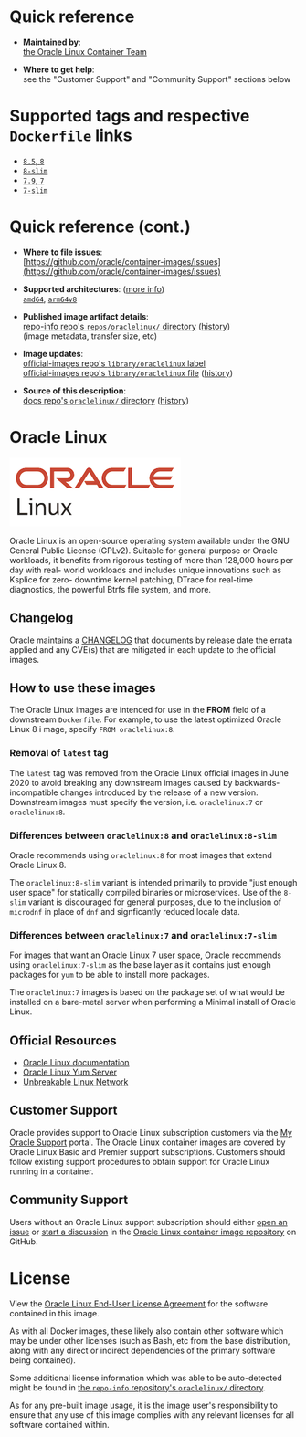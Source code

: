 <!--

********************************************************************************

WARNING:

    DO NOT EDIT "oraclelinux/README.md"

    IT IS AUTO-GENERATED

    (from the other files in "oraclelinux/" combined with a set of templates)

********************************************************************************

-->

# Quick reference

-	**Maintained by**:  
	[the Oracle Linux Container Team](https://github.com/oracle/container-images)

-	**Where to get help**:  
	see the "Customer Support" and "Community Support" sections below

# Supported tags and respective `Dockerfile` links

-	[`8.5`, `8`](https://github.com/oracle/container-images/blob/2190ef249f644a54672562adab58500744619a38/8/Dockerfile)
-	[`8-slim`](https://github.com/oracle/container-images/blob/2190ef249f644a54672562adab58500744619a38/8-slim/Dockerfile)
-	[`7.9`, `7`](https://github.com/oracle/container-images/blob/2190ef249f644a54672562adab58500744619a38/7/Dockerfile)
-	[`7-slim`](https://github.com/oracle/container-images/blob/2190ef249f644a54672562adab58500744619a38/7-slim/Dockerfile)

# Quick reference (cont.)

-	**Where to file issues**:  
	[https://github.com/oracle/container-images/issues](https://github.com/oracle/container-images/issues)

-	**Supported architectures**: ([more info](https://github.com/docker-library/official-images#architectures-other-than-amd64))  
	[`amd64`](https://hub.docker.com/r/amd64/oraclelinux/), [`arm64v8`](https://hub.docker.com/r/arm64v8/oraclelinux/)

-	**Published image artifact details**:  
	[repo-info repo's `repos/oraclelinux/` directory](https://github.com/docker-library/repo-info/blob/master/repos/oraclelinux) ([history](https://github.com/docker-library/repo-info/commits/master/repos/oraclelinux))  
	(image metadata, transfer size, etc)

-	**Image updates**:  
	[official-images repo's `library/oraclelinux` label](https://github.com/docker-library/official-images/issues?q=label%3Alibrary%2Foraclelinux)  
	[official-images repo's `library/oraclelinux` file](https://github.com/docker-library/official-images/blob/master/library/oraclelinux) ([history](https://github.com/docker-library/official-images/commits/master/library/oraclelinux))

-	**Source of this description**:  
	[docs repo's `oraclelinux/` directory](https://github.com/docker-library/docs/tree/master/oraclelinux) ([history](https://github.com/docker-library/docs/commits/master/oraclelinux))

# Oracle Linux

![logo](https://raw.githubusercontent.com/docker-library/docs/beed7adfe2814dd6e12207a2c58b515d87b8a184/oraclelinux/logo.png)

Oracle Linux is an open-source operating system available under the GNU General Public License (GPLv2). Suitable for general purpose or Oracle workloads, it benefits from rigorous testing of more than 128,000 hours per day with real- world workloads and includes unique innovations such as Ksplice for zero- downtime kernel patching, DTrace for real-time diagnostics, the powerful Btrfs file system, and more.

## Changelog

Oracle maintains a [CHANGELOG](https://github.com/oracle/container-images/blob/main/CHANGELOG.md) that documents by release date the errata applied and any CVE(s) that are mitigated in each update to the official images.

## How to use these images

The Oracle Linux images are intended for use in the **FROM** field of a downstream `Dockerfile`. For example, to use the latest optimized Oracle Linux 8 i mage, specify `FROM oraclelinux:8`.

### Removal of `latest` tag

The `latest` tag was removed from the Oracle Linux official images in June 2020 to avoid breaking any downstream images caused by backwards-incompatible changes introduced by the release of a new version. Downstream images must specify the version, i.e. `oraclelinux:7` or `oraclelinux:8`.

### Differences between `oraclelinux:8` and `oraclelinux:8-slim`

Oracle recommends using `oraclelinux:8` for most images that extend Oracle Linux 8.

The `oraclelinux:8-slim` variant is intended primarily to provide "just enough user space" for statically compiled binaries or microservices. Use of the `8-slim` variant is discouraged for general purposes, due to the inclusion of `microdnf` in place of `dnf` and signficantly reduced locale data.

### Differences between `oraclelinux:7` and `oraclelinux:7-slim`

For images that want an Oracle Linux 7 user space, Oracle recommends using `oraclelinux:7-slim` as the base layer as it contains just enough packages for `yum` to be able to install more packages.

The `oraclelinux:7` images is based on the package set of what would be installed on a bare-metal server when performing a Minimal install of Oracle Linux.

## Official Resources

-	[Oracle Linux documentation](https://docs.oracle.com/en/operating-systems/oracle-linux/index.html)
-	[Oracle Linux Yum Server](http://yum.oracle.com)
-	[Unbreakable Linux Network](https://linux.oracle.com)

## Customer Support

Oracle provides support to Oracle Linux subscription customers via the [My Oracle Support](https://support.oracle.com) portal. The Oracle Linux container images are covered by Oracle Linux Basic and Premier support subscriptions. Customers should follow existing support procedures to obtain support for Oracle Linux running in a container.

## Community Support

Users without an Oracle Linux support subscription should either [open an issue](https://github.com/oracle/container-images/issues) or [start a discussion](https://github.com/oracle/container-images/discussions) in the [Oracle Linux container image repository](https://github.com/oracle/container-images) on GitHub.

# License

View the [Oracle Linux End-User License Agreement](https://oss.oracle.com/ol/EULA) for the software contained in this image.

As with all Docker images, these likely also contain other software which may be under other licenses (such as Bash, etc from the base distribution, along with any direct or indirect dependencies of the primary software being contained).

Some additional license information which was able to be auto-detected might be found in [the `repo-info` repository's `oraclelinux/` directory](https://github.com/docker-library/repo-info/tree/master/repos/oraclelinux).

As for any pre-built image usage, it is the image user's responsibility to ensure that any use of this image complies with any relevant licenses for all software contained within.

